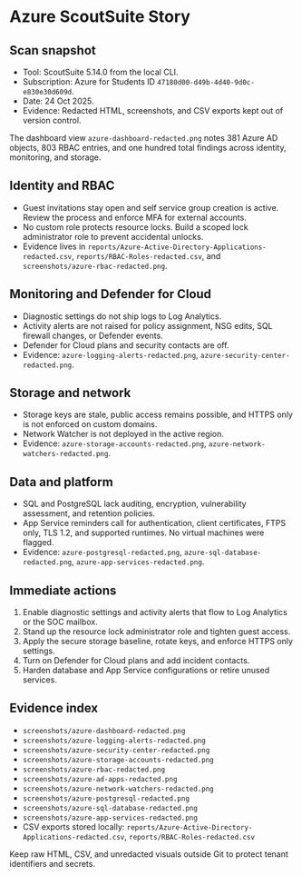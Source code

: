 # Azure ScoutSuite Story

## Scan snapshot
* Tool: ScoutSuite 5.14.0 from the local CLI.
* Subscription: Azure for Students ID `47180d00-d49b-4d40-9d0c-e830e30d609d`.
* Date: 24 Oct 2025.
* Evidence: Redacted HTML, screenshots, and CSV exports kept out of version control.

The dashboard view `azure-dashboard-redacted.png` notes 381 Azure AD objects, 803 RBAC entries, and one hundred total findings across identity, monitoring, and storage.

## Identity and RBAC
* Guest invitations stay open and self service group creation is active. Review the process and enforce MFA for external accounts.
* No custom role protects resource locks. Build a scoped lock administrator role to prevent accidental unlocks.
* Evidence lives in `reports/Azure-Active-Directory-Applications-redacted.csv`, `reports/RBAC-Roles-redacted.csv`, and `screenshots/azure-rbac-redacted.png`.

## Monitoring and Defender for Cloud
* Diagnostic settings do not ship logs to Log Analytics.
* Activity alerts are not raised for policy assignment, NSG edits, SQL firewall changes, or Defender events.
* Defender for Cloud plans and security contacts are off.
* Evidence: `azure-logging-alerts-redacted.png`, `azure-security-center-redacted.png`.

## Storage and network
* Storage keys are stale, public access remains possible, and HTTPS only is not enforced on custom domains.
* Network Watcher is not deployed in the active region.
* Evidence: `azure-storage-accounts-redacted.png`, `azure-network-watchers-redacted.png`.

## Data and platform
* SQL and PostgreSQL lack auditing, encryption, vulnerability assessment, and retention policies.
* App Service reminders call for authentication, client certificates, FTPS only, TLS 1.2, and supported runtimes. No virtual machines were flagged.
* Evidence: `azure-postgresql-redacted.png`, `azure-sql-database-redacted.png`, `azure-app-services-redacted.png`.

## Immediate actions
1. Enable diagnostic settings and activity alerts that flow to Log Analytics or the SOC mailbox.
2. Stand up the resource lock administrator role and tighten guest access.
3. Apply the secure storage baseline, rotate keys, and enforce HTTPS only settings.
4. Turn on Defender for Cloud plans and add incident contacts.
5. Harden database and App Service configurations or retire unused services.

## Evidence index
* `screenshots/azure-dashboard-redacted.png`
* `screenshots/azure-logging-alerts-redacted.png`
* `screenshots/azure-security-center-redacted.png`
* `screenshots/azure-storage-accounts-redacted.png`
* `screenshots/azure-rbac-redacted.png`
* `screenshots/azure-ad-apps-redacted.png`
* `screenshots/azure-network-watchers-redacted.png`
* `screenshots/azure-postgresql-redacted.png`
* `screenshots/azure-sql-database-redacted.png`
* `screenshots/azure-app-services-redacted.png`
* CSV exports stored locally: `reports/Azure-Active-Directory-Applications-redacted.csv`, `reports/RBAC-Roles-redacted.csv`

Keep raw HTML, CSV, and unredacted visuals outside Git to protect tenant identifiers and secrets.
